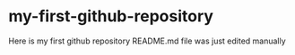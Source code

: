 # my-first-github-repository
Here is my first github repository
README.md file was just edited manually

